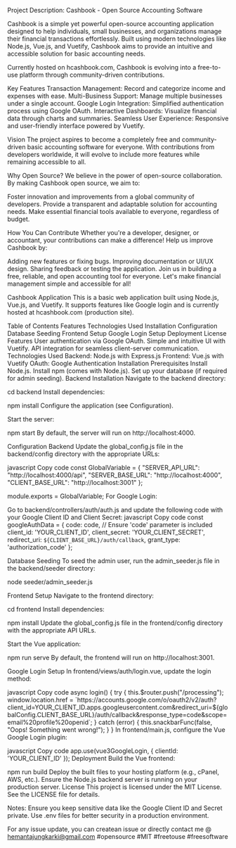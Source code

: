 Project Description: Cashbook - Open Source Accounting Software
 
Cashbook is a simple yet powerful open-source accounting application designed to help individuals, small businesses, and organizations manage their financial transactions effortlessly. Built using modern technologies like Node.js, Vue.js, and Vuetify, Cashbook aims to provide an intuitive and accessible solution for basic accounting needs.

Currently hosted on hcashbook.com, Cashbook is evolving into a free-to-use platform through community-driven contributions.

Key Features
Transaction Management: Record and categorize income and expenses with ease.
Multi-Business Support: Manage multiple businesses under a single account.
Google Login Integration: Simplified authentication process using Google OAuth.
Interactive Dashboards: Visualize financial data through charts and summaries.
Seamless User Experience: Responsive and user-friendly interface powered by Vuetify.

Vision
The project aspires to become a completely free and community-driven basic accounting software for everyone. With contributions from developers worldwide, it will evolve to include more features while remaining accessible to all.

Why Open Source?
We believe in the power of open-source collaboration. By making Cashbook open source, we aim to:

Foster innovation and improvements from a global community of developers.
Provide a transparent and adaptable solution for accounting needs.
Make essential financial tools available to everyone, regardless of budget.

How You Can Contribute
Whether you're a developer, designer, or accountant, your contributions can make a difference! Help us improve Cashbook by:

Adding new features or fixing bugs.
Improving documentation or UI/UX design.
Sharing feedback or testing the application.
Join us in building a free, reliable, and open accounting tool for everyone. Let's make financial management simple and accessible for all!


Cashbook Application
This is a basic web application built using Node.js, Vue.js, and Vuetify. It supports features like Google login and is currently hosted at hcashbook.com (production site).

Table of Contents
Features
Technologies Used
Installation
Configuration
Database Seeding
Frontend Setup
Google Login Setup
Deployment
License
Features
User authentication via Google OAuth.
Simple and intuitive UI with Vuetify.
API integration for seamless client-server communication.
Technologies Used
Backend: Node.js with Express.js
Frontend: Vue.js with Vuetify
OAuth: Google Authentication
Installation
Prerequisites
Install Node.js.
Install npm (comes with Node.js).
Set up your database (if required for admin seeding).
Backend Installation
Navigate to the backend directory:


cd backend
Install dependencies:


npm install
Configure the application (see Configuration).

Start the server:


npm start
By default, the server will run on http://localhost:4000.

Configuration
Backend
Update the global_config.js file in the backend/config directory with the appropriate URLs:

javascript
Copy code
const GlobalVariable = {
    "SERVER_API_URL": "http://localhost:4000/api",
    "SERVER_BASE_URL": "http://localhost:4000",
    "CLIENT_BASE_URL": "http://localhost:3001"
};

module.exports = GlobalVariable;
For Google Login:

Go to backend/controllers/auth/auth.js and update the following code with your Google Client ID and Client Secret:
javascript
Copy code
const googleAuthData = {
    code: code, // Ensure 'code' parameter is included
    client_id: 'YOUR_CLIENT_ID',
    client_secret: 'YOUR_CLIENT_SECRET',
    redirect_uri: `${CLIENT_BASE_URL}/auth/callback`,
    grant_type: 'authorization_code'
};

Database Seeding
To seed the admin user, run the admin_seeder.js file in the backend/seeder directory:

node seeder/admin_seeder.js

Frontend Setup
Navigate to the frontend directory:


cd frontend
Install dependencies:


npm install
Update the global_config.js file in the frontend/config directory with the appropriate API URLs.

Start the Vue application:


npm run serve
By default, the frontend will run on http://localhost:3001.

Google Login Setup
In frontend/views/auth/login.vue, update the login method:

javascript
Copy code
async login() {
    try {
        this.$router.push("/processing");
        window.location.href = `https://accounts.google.com/o/oauth2/v2/auth?client_id=YOUR_CLIENT_ID.apps.googleusercontent.com&redirect_uri=${globalConfig.CLIENT_BASE_URL}/auth/callback&response_type=code&scope=email%20profile%20openid`;
    } catch (error) {
        this.snackbarFunc(false, "Oops! Something went wrong!");
    }
}
In frontend/main.js, configure the Vue Google Login plugin:

javascript
Copy code
app.use(vue3GoogleLogin, {
    clientId: 'YOUR_CLIENT_ID'
});
Deployment
Build the Vue frontend:

npm run build
Deploy the built files to your hosting platform (e.g., cPanel, AWS, etc.).
Ensure the Node.js backend server is running on your production server.
License
This project is licensed under the MIT License. See the LICENSE file for details.

Notes:
Ensure you keep sensitive data like the Google Client ID and Secret private.
Use .env files for better security in a production environment.


For any issue update, you can createan  issue or directly contact me @ hemantajungkarki@gmail.com  #opensource #MIT #freetouse #freesoftware
